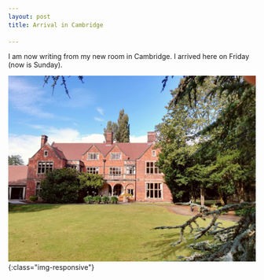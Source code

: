 ```yaml
---
layout: post
title: Arrival in Cambridge

---
```

I am now writing from my new room in Cambridge.
I arrived here on Friday (now is Sunday). 


![Leckhampton](/assets/figs/leckhouse.jpg){:class="img-responsive"}
